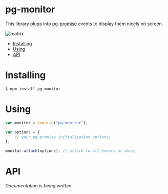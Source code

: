 pg-monitor
===========

This library plugs into [pg-promise] events to display them nicely on screen.

![matrix](http://s2.postimg.org/4hgqhkzih/matrix.gif)

* [Installing](#installing)
* [Using](#using)
* [API](#api)

# Installing
```
$ npm install pg-monitor
```

# Using

```javascript
var monitor = require("pg-monitor");

var options = {
    // your pg-promise initialization options;
};

monitor.attach(options); // attach to all events at once;
```

[pg-promise]:https://github.com/vitaly-t/pg-promise

# API

*Documentation is being written.*

